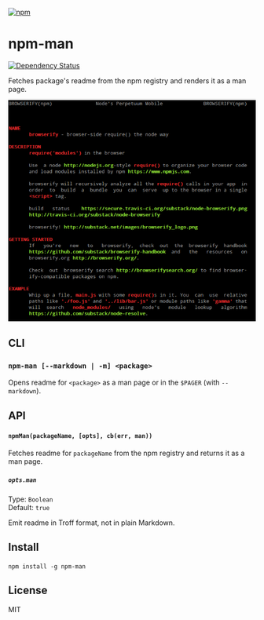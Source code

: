 [![npm](https://nodei.co/npm/npm-man.png)](https://nodei.co/npm/npm-man/)

# npm-man

[![Dependency Status][david-badge]][david]

Fetches package's readme from the npm registry and renders it as a man page.

[david]: https://david-dm.org/eush77/npm-man
[david-badge]: https://david-dm.org/eush77/npm-man.png

![screenshot](screenshot.png)

## CLI

### `npm-man [--markdown | -m] <package>`

Opens readme for `<package>` as a man page or in the `$PAGER` (with `--markdown`).

## API

#### `npmMan(packageName, [opts], cb(err, man))`

Fetches readme for `packageName` from the npm registry and returns it as a man page.

##### `opts.man`

Type: `Boolean`<br>
Default: `true`<br>

Emit readme in Troff format, not in plain Markdown.

## Install

```
npm install -g npm-man
```

## License

MIT
